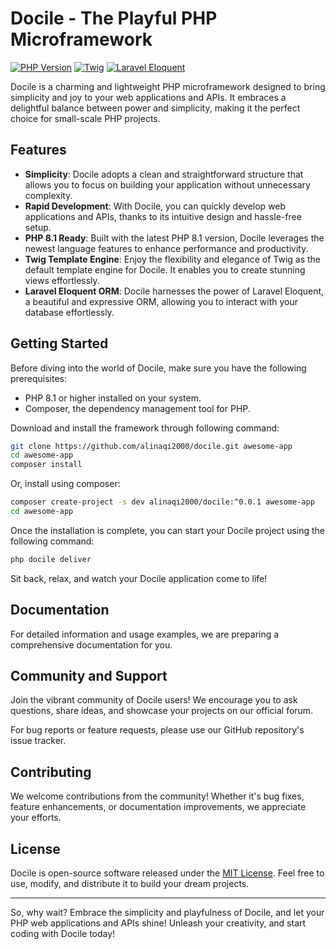 # Docile - The Playful PHP Microframework

[![PHP Version](https://img.shields.io/badge/PHP-8.1-blue)](https://www.php.net/releases/8.1/en.php)
[![Twig](https://img.shields.io/badge/Template%20Engine-Twig-green)](https://twig.symfony.com/)
[![Laravel Eloquent](https://img.shields.io/badge/ORM-Laravel%20Eloquent-orange)](https://laravel.com/docs/eloquent)

Docile is a charming and lightweight PHP microframework designed to bring simplicity and joy to your web applications and APIs. It embraces a delightful balance between power and simplicity, making it the perfect choice for small-scale PHP projects.

## Features

- **Simplicity**: Docile adopts a clean and straightforward structure that allows you to focus on building your application without unnecessary complexity.
- **Rapid Development**: With Docile, you can quickly develop web applications and APIs, thanks to its intuitive design and hassle-free setup.
- **PHP 8.1 Ready**: Built with the latest PHP 8.1 version, Docile leverages the newest language features to enhance performance and productivity.
- **Twig Template Engine**: Enjoy the flexibility and elegance of Twig as the default template engine for Docile. It enables you to create stunning views effortlessly.
- **Laravel Eloquent ORM**: Docile harnesses the power of Laravel Eloquent, a beautiful and expressive ORM, allowing you to interact with your database effortlessly.

## Getting Started

Before diving into the world of Docile, make sure you have the following prerequisites:

- PHP 8.1 or higher installed on your system.
- Composer, the dependency management tool for PHP.


Download and install the framework through following command:

```bash
git clone https://github.com/alinaqi2000/docile.git awesome-app
cd awesome-app
composer install
```

Or, install using composer:

```bash
composer create-project -s dev alinaqi2000/docile:^0.0.1 awesome-app
cd awesome-app
```

Once the installation is complete, you can start your Docile project using the following command:

```bash
php docile deliver
```

Sit back, relax, and watch your Docile application come to life!

## Documentation

For detailed information and usage examples, we are preparing a comprehensive documentation for you.

## Community and Support

Join the vibrant community of Docile users! We encourage you to ask questions, share ideas, and showcase your projects on our official forum.

For bug reports or feature requests, please use our GitHub repository's issue tracker.

## Contributing

We welcome contributions from the community! Whether it's bug fixes, feature enhancements, or documentation improvements, we appreciate your efforts.

## License

Docile is open-source software released under the [MIT License](https://opensource.org/licenses/MIT). Feel free to use, modify, and distribute it to build your dream projects.

---

So, why wait? Embrace the simplicity and playfulness of Docile, and let your PHP web applications and APIs shine! Unleash your creativity, and start coding with Docile today!
